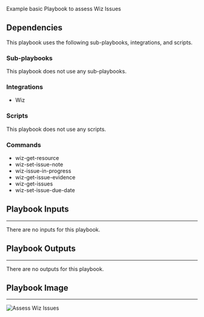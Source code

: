 Example basic Playbook to assess Wiz Issues

## Dependencies
This playbook uses the following sub-playbooks, integrations, and scripts.

### Sub-playbooks
This playbook does not use any sub-playbooks.

### Integrations
* Wiz

### Scripts
This playbook does not use any scripts.

### Commands
* wiz-get-resource
* wiz-set-issue-note
* wiz-issue-in-progress
* wiz-get-issue-evidence
* wiz-get-issues
* wiz-set-issue-due-date

## Playbook Inputs
---
There are no inputs for this playbook.

## Playbook Outputs
---
There are no outputs for this playbook.

## Playbook Image
---
![Assess Wiz Issues](../../doc_files/Author_image.png/n)